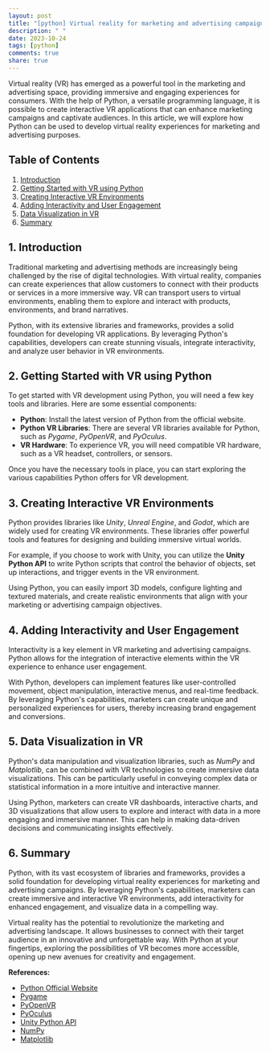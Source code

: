 ```yaml
---
layout: post
title: "[python] Virtual reality for marketing and advertising campaigns using Python"
description: " "
date: 2023-10-24
tags: [python]
comments: true
share: true
---
```


Virtual reality (VR) has emerged as a powerful tool in the marketing and advertising space, providing immersive and engaging experiences for consumers. With the help of Python, a versatile programming language, it is possible to create interactive VR applications that can enhance marketing campaigns and captivate audiences. In this article, we will explore how Python can be used to develop virtual reality experiences for marketing and advertising purposes.

## Table of Contents
1. [Introduction](#introduction)
2. [Getting Started with VR using Python](#getting-started)
3. [Creating Interactive VR Environments](#creating-vr-environments)
4. [Adding Interactivity and User Engagement](#interactivity-user-engagement)
5. [Data Visualization in VR](#data-visualization-vr)
6. [Summary](#summary)

<a name="introduction"></a>
## 1. Introduction

Traditional marketing and advertising methods are increasingly being challenged by the rise of digital technologies. With virtual reality, companies can create experiences that allow customers to connect with their products or services in a more immersive way. VR can transport users to virtual environments, enabling them to explore and interact with products, environments, and brand narratives.

Python, with its extensive libraries and frameworks, provides a solid foundation for developing VR applications. By leveraging Python's capabilities, developers can create stunning visuals, integrate interactivity, and analyze user behavior in VR environments.

<a name="getting-started"></a>
## 2. Getting Started with VR using Python

To get started with VR development using Python, you will need a few key tools and libraries. Here are some essential components:

- **Python**: Install the latest version of Python from the official website.
- **Python VR Libraries**: There are several VR libraries available for Python, such as *Pygame*, *PyOpenVR*, and *PyOculus*.
- **VR Hardware**: To experience VR, you will need compatible VR hardware, such as a VR headset, controllers, or sensors.

Once you have the necessary tools in place, you can start exploring the various capabilities Python offers for VR development.

<a name="creating-vr-environments"></a>
## 3. Creating Interactive VR Environments

Python provides libraries like *Unity*, *Unreal Engine*, and *Godot*, which are widely used for creating VR environments. These libraries offer powerful tools and features for designing and building immersive virtual worlds.

For example, if you choose to work with Unity, you can utilize the **Unity Python API** to write Python scripts that control the behavior of objects, set up interactions, and trigger events in the VR environment.

Using Python, you can easily import 3D models, configure lighting and textured materials, and create realistic environments that align with your marketing or advertising campaign objectives.

<a name="interactivity-user-engagement"></a>
## 4. Adding Interactivity and User Engagement

Interactivity is a key element in VR marketing and advertising campaigns. Python allows for the integration of interactive elements within the VR experience to enhance user engagement.

With Python, developers can implement features like user-controlled movement, object manipulation, interactive menus, and real-time feedback. By leveraging Python's capabilities, marketers can create unique and personalized experiences for users, thereby increasing brand engagement and conversions.

<a name="data-visualization-vr"></a>
## 5. Data Visualization in VR

Python's data manipulation and visualization libraries, such as *NumPy* and *Matplotlib*, can be combined with VR technologies to create immersive data visualizations. This can be particularly useful in conveying complex data or statistical information in a more intuitive and interactive manner.

Using Python, marketers can create VR dashboards, interactive charts, and 3D visualizations that allow users to explore and interact with data in a more engaging and immersive manner. This can help in making data-driven decisions and communicating insights effectively.

<a name="summary"></a>
## 6. Summary

Python, with its vast ecosystem of libraries and frameworks, provides a solid foundation for developing virtual reality experiences for marketing and advertising campaigns. By leveraging Python's capabilities, marketers can create immersive and interactive VR environments, add interactivity for enhanced engagement, and visualize data in a compelling way.

Virtual reality has the potential to revolutionize the marketing and advertising landscape. It allows businesses to connect with their target audience in an innovative and unforgettable way. With Python at your fingertips, exploring the possibilities of VR becomes more accessible, opening up new avenues for creativity and engagement.

**References:**
- [Python Official Website](https://www.python.org/)
- [Pygame](https://www.pygame.org/news)
- [PyOpenVR](https://github.com/cmbruns/pyopenvr)
- [PyOculus](https://github.com/jherico/PyOculus)
- [Unity Python API](https://docs.unity3d.com/Manual/PythonBinding.html)
- [NumPy](https://numpy.org/)
- [Matplotlib](https://matplotlib.org/)